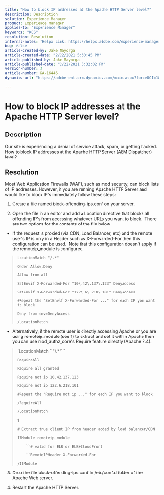 ```yaml
---
title: "How to block IP addresses at the Apache HTTP Server level?"
description: Description
solution: Experience Manager
product: Experience Manager
applies-to: "Experience Manager"
keywords: "KCS"
resolution: Resolution
internal-notes: "Helpx Link: https://helpx.adobe.com/experience-manager/kb/block-ips-apache-http-server.html#remoteip_module"
bug: False
article-created-by: Jake Mayorga
article-created-date: "2/22/2021 5:30:45 PM"
article-published-by: Jake Mayorga
article-published-date: "2/22/2021 5:32:02 PM"
version-number: 3
article-number: KA-16446
dynamics-url: "https://adobe-ent.crm.dynamics.com/main.aspx?forceUCI=1&pagetype=entityrecord&etn=knowledgearticle&id=b4d9faaf-3375-eb11-a812-000d3a37d0c6"

---
```

# How to block IP addresses at the Apache HTTP Server level?

## Description


Our site is experiencing a denial of service attack, spam, or getting hacked. How to block IP addresses at the Apache HTTP Server (AEM Dispatcher) level?


## Resolution


Most Web Application Firewalls (WAF), such as mod security, can block lists of IP addresses. However, if you are running Apache HTTP Server and would like to block IP's immediately follow these steps:

1. Create a file named block-offending-ips.conf on your server.

2. Open the file in an editor and add a Location directive that blocks all offending IP's from accessing whatever URLs you want to block.  There are two options for the contents of the file below

- If the request is proxied (via CDN, Load Balancer, etc) and the remote user's IP is only in a Header such as X-Forwarded-For then this configuration can be used.  Note that this configuration doesn't apply if the remoteip_module is configured.


> `LocationMatch "/.*"`
> 
> `Order Allow,Deny`
> 
> `Allow from all`
> 
> `SetEnvif X-Forwarded-For "10\.42\.137\.123" DenyAccess`
> 
> `SetEnvif X-Forwarded-For "122\.6\.218\.101" DenyAccess`
> 
> `#Repeat the "SetEnvlf X-Forwarded-For ..." for each IP you want to block`
> 
> `Deny from env=DenyAccess`
> 
> `/LocationMatch`


- Alternatively, if the remote user is directly accessing Apache or you are using remoteip_module (see 1) to extract and set it within Apache then you can use mod_authz_core's Require feature directly (Apache 2.4).


> `LocationMatch ``"/.*"```
> 
> `RequireAll`
> 
> `Require all granted`
> 
> `Require not ip 10.42.137.123`
> 
> `Require not ip 122.6.218.101`
> 
> `#Repeat the "Require not ip ..." for each IP you want to block`
> 
> ```/RequireAll```
> 
> ```/LocationMatch```
> 
> 
> 
> 1
> 
> `# Extract true client IP from header added by load balancer/CDN`
> 
> `IfModule remoteip_module`
> 
> `    ``# valid for ELB or ELB+CloudFront`
> 
> `    ``RemoteIPHeader X-Forwarded-For`
> 
> ```/IfModule```


3. Drop the file block-offending-ips.conf in /etc/conf.d folder of the Apache Web server.

4. Restart the Apache HTTP Server.

